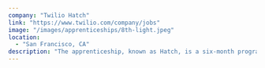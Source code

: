 ```yaml
---
company: "Twilio Hatch"
link: "https://www.twilio.com/company/jobs"
image: "/images/apprenticeships/8th-light.jpeg"
location:
  - "San Francisco, CA"
description: "The apprenticeship, known as Hatch, is a six-month program which aims to equip individuals having non-traditional technical backgrounds with industry experience in designing, developing, and delivering production-ready software systems."
---
```

